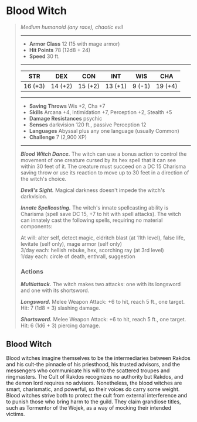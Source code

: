# Blood Witch
>*Medium humanoid (any race), chaotic evil*
>___
>- **Armor Class** 12 (15 with mage armor)
>- **Hit Points** 78 (12d8 + 24)
>- **Speed** 30 ft.
>___
>|STR|DEX|CON|INT|WIS|CHA|
>|:---:|:---:|:---:|:---:|:---:|:---:|
>|16 (+3)|14 (+2)|15 (+2)|13 (+1)|9 (-1)|19 (+4)|
>___
>- **Saving Throws** Wis +2, Cha +7
>- **Skills** Arcana +4, Intimidation +7, Perception +2, Stealth +5
>- **Damage Resistances** psychic
>- **Senses** darkvision 120 ft., passive Perception 12
>- **Languages** Abyssal plus any one language (usually Common)
>- **Challenge** 7 (2,900 XP)
>___
>***Blood Witch Dance.*** The witch can use a bonus action to control the movement of one creature cursed by its hex spell that it can see within 30 feet of it. The creature must succeed on a DC 15 Charisma saving throw or use its reaction to move up to 30 feet in a direction of the witch's choice.  
>
>***Devil's Sight.*** Magical darkness doesn't impede the witch's darkvision.  
>
>***Innate Spellcasting.*** The witch's innate spellcasting ability is Charisma (spell save DC 15, +7 to hit with spell attacks). The witch can innately cast the following spells, requiring no material components:  
>
>At will: alter self, detect magic, eldritch blast (at 11th level), false life, levitate (self only), mage armor (self only)  
>3/day each: hellish rebuke, hex, scorching ray (at 3rd level)  
>1/day each: circle of death, enthrall, suggestion  
>
>### Actions
>***Multiattack.*** The witch makes two attacks: one with its longsword and one with its shortsword.  
>
>***Longsword.*** Melee Weapon Attack: +6 to hit, reach 5 ft., one target. Hit: 7 (1d8 + 3) slashing damage.  
>
>***Shortsword.*** Melee Weapon Attack: +6 to hit, reach 5 ft., one target. Hit: 6 (1d6 + 3) piercing damage.
## Blood Witch
Blood witches imagine themselves to be the intermediaries between Rakdos and his cult-the pinnacle of his priesthood, his trusted advisors, and the messengers who communicate his will to the scattered troupes and ringmasters. The Cult of Rakdos recognizes no authority but Rakdos, and the demon lord requires no advisors. Nonetheless, the blood witches are smart, charismatic, and powerful, so their voices do carry some weight.
Blood witches strive both to protect the cult from external interference and to punish those who bring harm to the guild. They claim grandiose titles, such as Tormentor of the Wojek, as a way of mocking their intended victims.